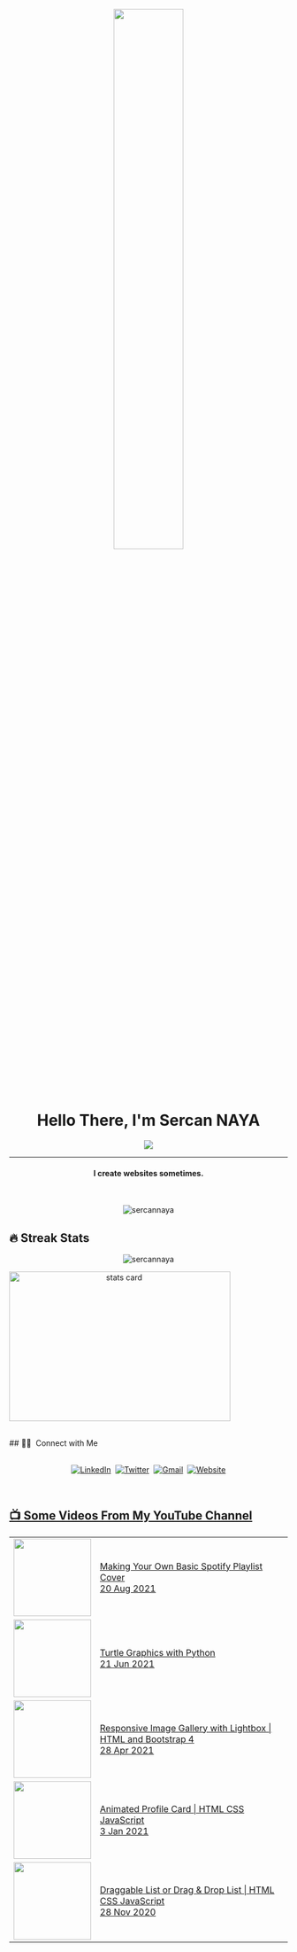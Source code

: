 
<p align="center">
<img align-item="center" src="https://media.giphy.com/media/Nx0rz3jtxtEre/giphy.gif" width="50%" height="50%" class="giphy-embed">
<p>
<h1 align="center">Hello There, I'm Sercan NAYA</h1> 

<p align="center">
  <img src="https://readme-typing-svg.herokuapp.com?font=Verdana&color=%23F70000&size=25&center=true&vCenter=true&lines=Full+Stack+Developer;Freelancer;BS+Student">
</p>
<hr/>
<h4 align="center">I create websites sometimes.</h4>
<br>
<p align="center"> <img src="https://komarev.com/ghpvc/?username=sercannaya&label=Profile%20views&color=0e75b6&style=plastic" alt="sercannaya" /> </p>

<!-- Stats:START -->
## 🔥 Streak Stats
<p align="center"><img src="https://github-readme-streak-stats.herokuapp.com/?user=sercannaya&theme=algolia" alt="sercannaya"  /></p>
<p>
  <a align= "center" href="https://github.com/sercannaya">
    <img alt= "stats card" height="270px" width="400" src="https://github-readme-stats.vercel.app/api?username=sercannaya&theme=cobalt&show_icons=true&count_private=true" />
  </a>
</p>
<!-- Stats:END -->

<!-- Connect with Me:START -->
<br>
## 🤙🏻 &nbsp;Connect with Me 
<p align="center">
<br>
<a href="https://www.linkedin.com/in/sercan-naya/"><img src="https://img.shields.io/badge/linkedin-%230077B5.svg?&style=for-the-badge&logo=linkedin&logoColor=white" alt="LinkedIn" /></a>&nbsp;
<a href="https://twitter.com/sercannaya"><img src="https://img.shields.io/badge/Twitter-1DA1F2?style=for-the-badge&logo=twitter&logoColor=white" alt="Twitter" /></a>&nbsp;
<a href="mailto:sercannayaa@gmail.com?subject=Hello%20There!"><img src="https://img.shields.io/badge/gmail-%23D14836.svg?&style=for-the-badge&logo=gmail&logoColor=white" alt="Gmail"/></a>&nbsp;
<a href="https://www.sercannaya.com/"><img alt="Website" src="https://img.shields.io/website?style=for-the-badge&up_message=portfolio&url=https%3A%2F%2Fkkvanonymous.github.io%2F">
</p>
<br>
<!-- Connect with Me:END -->
  
<!-- YOUTUBE:START -->
## 📺 Some Videos From My YouTube Channel
<table align="center">
  <tbody>
    <tr><td><a href="https://youtu.be/hf_k-A1CqzQ"><img width="140px" src="https://i.ytimg.com/vi/hf_k-A1CqzQ/mqdefault.jpg"></a></td>
    <td><a href="https://youtu.be/hf_k-A1CqzQ">Making Your Own Basic Spotify Playlist Cover</a><br/>20 Aug 2021</td></tr>
    <tr><td><a href="https://youtu.be/2CQCjTNxab4"><img width="140px" src="https://i.ytimg.com/vi/2CQCjTNxab4/mqdefault.jpg"></a></td>
    <td><a href="https://youtu.be/2CQCjTNxab4">Turtle Graphics with Python</a><br/>21 Jun 2021</td></tr>
    <tr><td><a href="https://youtu.be/Jt3hvpU0YvI"><img width="140px" src="https://i.ytimg.com/vi/Jt3hvpU0YvI/mqdefault.jpg"></a></td>
    <td><a href="https://youtu.be/Jt3hvpU0YvI">Responsive Image Gallery with Lightbox | HTML and Bootstrap 4</a><br/>28 Apr 2021</td></tr>
    <tr><td><a href="https://youtu.be/aBL3HUtt_mY"><img width="140px" src="https://i.ytimg.com/vi/aBL3HUtt_mY/mqdefault.jpg"></a></td>
    <td><a href="https://youtu.be/aBL3HUtt_mY">Animated Profile Card | HTML CSS JavaScript</a><br/>3 Jan 2021</td></tr>    
    <tr><td><a href="https://youtu.be/ZAHOLdKYJCI"><img width="140px" src="https://i.ytimg.com/vi/ZAHOLdKYJCI/mqdefault.jpg"></a></td>
    <td><a href="https://youtu.be/ZAHOLdKYJCI">Draggable List or Drag & Drop List | HTML CSS JavaScript</a><br/>28 Nov 2020</td></tr>
  </tbody>
</table>
<!-- YOUTUBE:END -->
